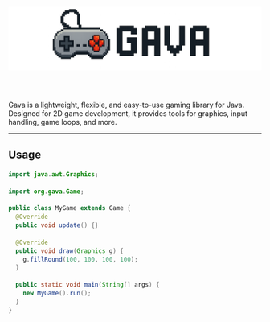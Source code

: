 <h1 align="center">
  <picture>
    <source media="(prefers-color-scheme: dark)" srcset="assets/GavaWhite.png">
    <source media="(prefers-color-scheme: light)" srcset="assets/GavaBlack.png">
    <img alt="Gava" src="assets/GavaBlack.png">
  </picture>
  &nbsp;
</h1>

Gava is a lightweight, flexible, and easy-to-use gaming library for Java. Designed for 2D game development, it provides tools for graphics, input handling, game loops, and more.

---

## Usage

```java
import java.awt.Graphics;

import org.gava.Game;

public class MyGame extends Game {
  @Override
  public void update() {}

  @Override
  public void draw(Graphics g) {
    g.fillRound(100, 100, 100, 100);
  }

  public static void main(String[] args) {
    new MyGame().run();
  }
}
```